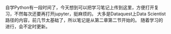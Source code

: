 自学Python有一段时间了，今天想到可以把学习笔记上传到这里，方便打开复习，不然每次还要再打开jupyter，挺麻烦的。
大多是Dataquest上Data Scientist路径的内容，前几节太基础了，所以笔记是从第二章第二节开始的。
随着学习的进行，会不定时更新。
